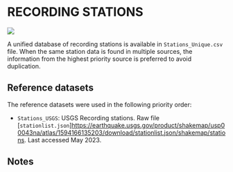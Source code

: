 # RECORDING STATIONS

![](recording_stations.png)

A unified database of recording stations is available in `Stations_Unique.csv` file.
When the same station data is found in multiple sources, the information from the highest priority source is preferred to avoid duplication.


## Reference datasets

The reference datasets were used in the following priority order:

- `Stations_USGS`: USGS Recording stations. Raw file [`stationlist.json`]https://earthquake.usgs.gov/product/shakemap/usp00043na/atlas/1594166135203/download/stationlist.json/shakemap/stations. Last accessed May 2023.


## Notes
